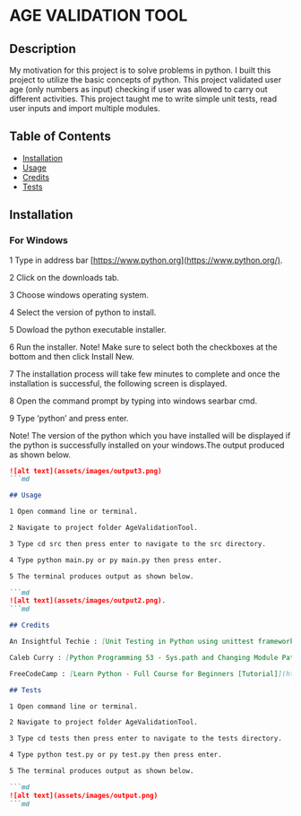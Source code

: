 # AGE VALIDATION TOOL

## Description

My motivation for this project is to solve problems in python. I built this project to utilize the basic concepts of python. This project validated user age (only numbers as input) checking if user was allowed to carry out different activities. This project taught me to write simple unit tests, read user inputs and import multiple modules.


## Table of Contents

- [Installation](#installation)
- [Usage](#usage)
- [Credits](#credits)
- [Tests](#tests)

## Installation

### For Windows

1 Type in address bar [https://www.python.org](https://www.python.org/).

2 Click on the downloads tab.

3 Choose windows operating system.

4 Select the version of python to install.

5 Dowload the python executable installer.

6 Run the installer. Note! Make sure to select both the checkboxes at the bottom and then click Install New.

7 The installation process will take few minutes to complete and once the installation is successful, the following screen is displayed.

8 Open the command prompt by typing into windows searbar cmd.

9 Type ‘python’ and press enter.

Note! The version of the python which you have installed will be displayed if the python is successfully installed on your windows.The output produced as shown below.

```md
![alt text](assets/images/output3.png)
```md

## Usage

1 Open command line or terminal.

2 Navigate to project folder AgeValidationTool.

3 Type cd src then press enter to navigate to the src directory.

4 Type python main.py or py main.py then press enter.

5 The terminal produces output as shown below.

```md
![alt text](assets/images/output2.png).
```md

## Credits

An Insightful Techie : [Unit Testing in Python using unittest framework - Basic Introduction and How to Write Tests](https://www.youtube.com/watch?v=HKTyOUx9Wf4&t=363s).

Caleb Curry : [Python Programming 53 - Sys.path and Changing Module Paths](https://www.youtube.com/watch?v=5z5nALNandM).

FreeCodeCamp : [Learn Python - Full Course for Beginners [Tutorial]](https://www.youtube.com/watch?v=rfscVS0vtbw).

## Tests

1 Open command line or terminal.

2 Navigate to project folder AgeValidationTool.

3 Type cd tests then press enter to navigate to the tests directory.

4 Type python test.py or py test.py then press enter.

5 The terminal produces output as shown below.

```md
![alt text](assets/images/output.png)
```md
